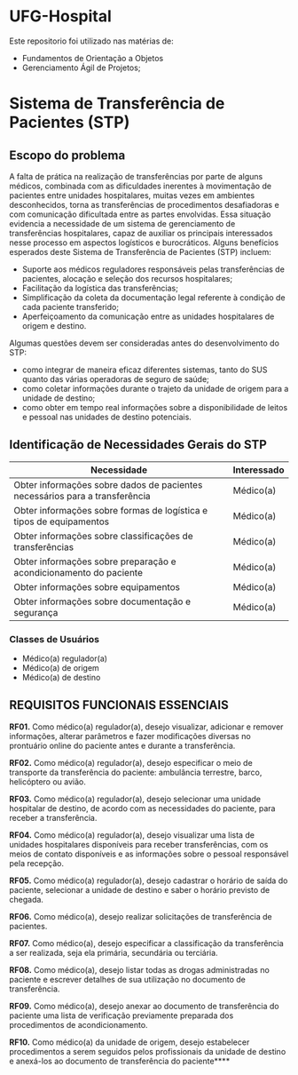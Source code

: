 ﻿# UFG-Hospital
Este repositorio foi utilizado nas matérias de:
 - Fundamentos de Orientação a Objetos
 - Gerenciamento Ágil de Projetos;
# Sistema de Transferência de Pacientes (STP)
## Escopo do problema
A falta de prática na realização de transferências por parte de alguns médicos, combinada com as dificuldades inerentes à movimentação de pacientes entre unidades hospitalares, muitas vezes em ambientes desconhecidos, torna as transferências de procedimentos desafiadoras e com comunicação dificultada entre as partes envolvidas. Essa situação evidencia a necessidade de um sistema de gerenciamento de transferências hospitalares, capaz de auxiliar os principais
interessados nesse processo em aspectos logísticos e burocráticos. Alguns benefícios esperados
deste Sistema de Transferência de Pacientes (STP) incluem:
- Suporte aos médicos reguladores responsáveis pelas transferências de pacientes, alocação e seleção dos recursos hospitalares;
- Facilitação da logística das transferências;
- Simplificação da coleta da documentação legal referente à condição de cada paciente transferido;
- Aperfeiçoamento da comunicação entre as unidades hospitalares de origem e destino.

Algumas questões devem ser consideradas antes do desenvolvimento do STP:
- como integrar de maneira eficaz diferentes sistemas, tanto do SUS quanto das várias operadoras de seguro de saúde;
- como coletar informações durante o trajeto da unidade de origem para a unidade de destino;
- como obter em tempo real informações sobre a disponibilidade de leitos e pessoal nas unidades
de destino potenciais.

## Identificação de Necessidades Gerais do STP
|  Necessidade  | Interessado |
| ------------- | ------------- |
| Obter informações sobre dados de pacientes necessários para a transferência | Médico(a) |
| Obter informações sobre formas de logística e tipos de equipamentos | Médico(a) |
| Obter informações sobre classificações de transferências | Médico(a) |
| Obter informações sobre preparação e acondicionamento do paciente | Médico(a) |
| Obter informações sobre equipamentos | Médico(a) |
| Obter informações sobre documentação e segurança | Médico(a) |

### Classes de Usuários
 - Médico(a) regulador(a)
 - Médico(a) de origem
 - Médico(a) de destino

## REQUISITOS FUNCIONAIS ESSENCIAIS

**RF01.** Como médico(a) regulador(a), desejo visualizar, adicionar e remover informações, alterar parâmetros e fazer modificações diversas no prontuário online do paciente antes e durante a transferência.

**RF02.** Como médico(a) regulador(a), desejo especificar o meio de transporte da transferência do paciente: ambulância terrestre, barco, helicóptero ou avião.

**RF03.** Como médico(a) regulador(a), desejo selecionar uma unidade hospitalar de destino, de acordo com as necessidades do paciente, para receber a transferência.

**RF04.** Como médico(a) regulador(a), desejo visualizar uma lista de unidades hospitalares
disponíveis para receber transferências, com os meios de contato disponíveis e as informações
sobre o pessoal responsável pela recepção.

**RF05.** Como médico(a) regulador(a), desejo cadastrar o horário de saída do paciente, selecionar a unidade de destino e saber o horário previsto de chegada.

**RF06.** Como médico(a), desejo realizar solicitações de transferência de pacientes.

**RF07.** Como médico(a), desejo especificar a classificação da transferência a ser realizada, seja ela primária, secundária ou terciária.

**RF08.** Como médico(a), desejo listar todas as drogas administradas no paciente e escrever
detalhes de sua utilização no documento de transferência.

**RF09.** Como médico(a), desejo anexar ao documento de transferência do paciente uma lista de verificação previamente preparada dos procedimentos de acondicionamento.

**RF10.** Como médico(a) da unidade de origem, desejo estabelecer procedimentos a serem
seguidos pelos profissionais da unidade de destino e anexá-los ao documento de transferência do paciente****
